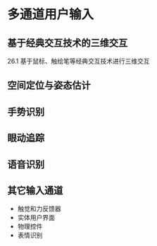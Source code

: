 # 多通道用户输入

## 基于经典交互技术的三维交互
26.1 基于鼠标、触绘笔等经典交互技术进行三维交互

## 空间定位与姿态估计

## 手势识别

## 眼动追踪

## 语音识别

## 其它输入通道
- 触觉和力反馈器
- 实体用户界面
- 物理控件
- 表情识别